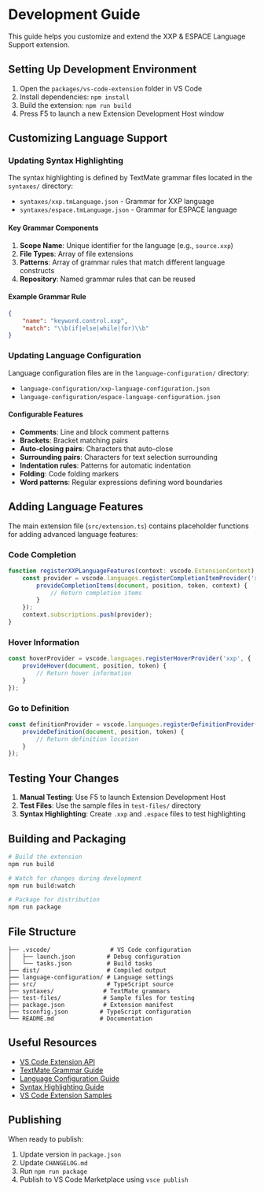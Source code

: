 # Development Guide

This guide helps you customize and extend the XXP & ESPACE Language Support extension.

## Setting Up Development Environment

1. Open the `packages/vs-code-extension` folder in VS Code
2. Install dependencies: `npm install`
3. Build the extension: `npm run build`
4. Press F5 to launch a new Extension Development Host window

## Customizing Language Support

### Updating Syntax Highlighting

The syntax highlighting is defined by TextMate grammar files located in the `syntaxes/` directory:

- `syntaxes/xxp.tmLanguage.json` - Grammar for XXP language
- `syntaxes/espace.tmLanguage.json` - Grammar for ESPACE language

#### Key Grammar Components

1. **Scope Name**: Unique identifier for the language (e.g., `source.xxp`)
2. **File Types**: Array of file extensions
3. **Patterns**: Array of grammar rules that match different language constructs
4. **Repository**: Named grammar rules that can be reused

#### Example Grammar Rule

```json
{
    "name": "keyword.control.xxp",
    "match": "\\b(if|else|while|for)\\b"
}
```

### Updating Language Configuration

Language configuration files are in the `language-configuration/` directory:

- `language-configuration/xxp-language-configuration.json`
- `language-configuration/espace-language-configuration.json`

#### Configurable Features

- **Comments**: Line and block comment patterns
- **Brackets**: Bracket matching pairs
- **Auto-closing pairs**: Characters that auto-close
- **Surrounding pairs**: Characters for text selection surrounding
- **Indentation rules**: Patterns for automatic indentation
- **Folding**: Code folding markers
- **Word patterns**: Regular expressions defining word boundaries

## Adding Language Features

The main extension file (`src/extension.ts`) contains placeholder functions for adding advanced language features:

### Code Completion

```typescript
function registerXXPLanguageFeatures(context: vscode.ExtensionContext) {
    const provider = vscode.languages.registerCompletionItemProvider('xxp', {
        provideCompletionItems(document, position, token, context) {
            // Return completion items
        }
    });
    context.subscriptions.push(provider);
}
```

### Hover Information

```typescript
const hoverProvider = vscode.languages.registerHoverProvider('xxp', {
    provideHover(document, position, token) {
        // Return hover information
    }
});
```

### Go to Definition

```typescript
const definitionProvider = vscode.languages.registerDefinitionProvider('xxp', {
    provideDefinition(document, position, token) {
        // Return definition location
    }
});
```

## Testing Your Changes

1. **Manual Testing**: Use F5 to launch Extension Development Host
2. **Test Files**: Use the sample files in `test-files/` directory
3. **Syntax Highlighting**: Create `.xxp` and `.espace` files to test highlighting

## Building and Packaging

```bash
# Build the extension
npm run build

# Watch for changes during development
npm run build:watch

# Package for distribution
npm run package
```

## File Structure

```
├── .vscode/                 # VS Code configuration
│   ├── launch.json         # Debug configuration
│   └── tasks.json          # Build tasks
├── dist/                   # Compiled output
├── language-configuration/ # Language settings
├── src/                    # TypeScript source
├── syntaxes/              # TextMate grammars
├── test-files/            # Sample files for testing
├── package.json           # Extension manifest
├── tsconfig.json         # TypeScript configuration
└── README.md             # Documentation
```

## Useful Resources

- [VS Code Extension API](https://code.visualstudio.com/api)
- [TextMate Grammar Guide](https://macromates.com/manual/en/language_grammars)
- [Language Configuration Guide](https://code.visualstudio.com/api/language-extensions/language-configuration-guide)
- [Syntax Highlighting Guide](https://code.visualstudio.com/api/language-extensions/syntax-highlight-guide)
- [VS Code Extension Samples](https://github.com/microsoft/vscode-extension-samples)

## Publishing

When ready to publish:

1. Update version in `package.json`
2. Update `CHANGELOG.md`
3. Run `npm run package`
4. Publish to VS Code Marketplace using `vsce publish`
